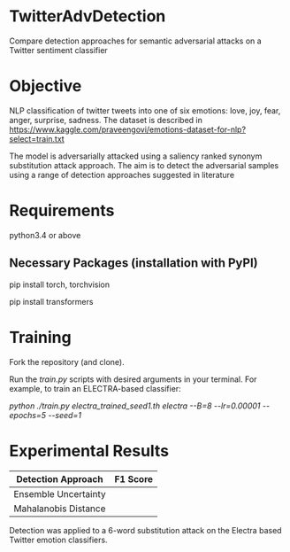 # TwitterAdvDetection
Compare detection approaches for semantic adversarial attacks on a Twitter sentiment classifier

# Objective

NLP classification of twitter tweets into one of six emotions: love, joy, fear, anger, surprise, sadness.
The dataset is described in https://www.kaggle.com/praveengovi/emotions-dataset-for-nlp?select=train.txt

The model is adversarially attacked using a saliency ranked synonym substitution attack approach. The aim is to detect the adversarial samples using a range of detection approaches suggested in literature


# Requirements

python3.4 or above

## Necessary Packages (installation with PyPI)

pip install torch, torchvision

pip install transformers


# Training

Fork the repository (and clone).

Run the _train.py_ scripts with desired arguments in your terminal. For example, to train an ELECTRA-based classifier:

_python ./train.py electra_trained_seed1.th electra --B=8 --lr=0.00001 --epochs=5 --seed=1_

# Experimental Results

| Detection Approach | F1 Score |
| ----------------- | :-----------------: |
Ensemble Uncertainty |  |
Mahalanobis Distance | |

Detection was applied to a 6-word substitution attack on the Electra based Twitter emotion classifiers.
